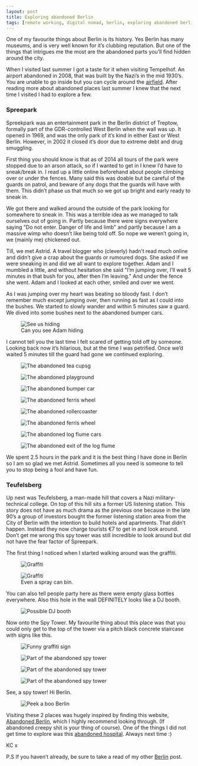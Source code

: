 ```yaml
---
layout: post
title: Exploring abandoned Berlin
tags: [remote working, digital nomad, berlin, exploring abandoned berlin, exploring berlin, abandoned architecturein berlin  ]
---
```


One of my favourite things about Berlin is its history. Yes Berlin has many museums, and is very well known for it’s clubbing reputation. But one of the things that intrigues me the most are the abandoned parts you’ll find hidden around the city.

When I visited last summer I got a taste for it when visiting Tempelhof. An airport abandoned in 2008, that was built by the Nazi’s in the mid 1930’s. You are unable to go inside but you can cycle around the [airfield](https://www.instagram.com/p/7DuIW9q-Be/?taken-by=kimberleycook). After reading more about abandoned places last summer I knew that the next time I visited I had to explore a few.


### Spreepark

Spreekpark was an entertainment park in the Berlin district of Treptow, formally part of the GDR-controlled West Berlin when the wall was up. It opened in 1969, and was the only park of it’s kind in either East or West Berlin. However, in 2002 it closed it’s door due to extreme debt and drug smuggling.

First thing you should know is that as of 2014 all tours of the park were stopped due to an arson attack, so if I wanted to get in I knew I’d have to sneak/break in. I read up a little online beforehand about people climbing over or under the fences. Many said this was doable but be careful of the guards on patrol, and beware of any dogs that the guards will have with them. This didn’t phase us that much so we got up bright and early ready to sneak in.

We got there and walked around the outside of the park looking for somewhere to sneak in. This was a terrible idea as we managed to talk ourselves out of going in. Partly because there were signs everywhere saying "Do not enter. Danger of life and limb" and partly because I am a massive wimp who doesn’t like being told off. So nope we weren’t going in, we (mainly me) chickened out.

Till, we met Astrid. A travel blogger who (cleverly) hadn’t read much online and didn’t give a crap about the guards or rumoured dogs. She asked if we were sneaking in and did we all want to explore together. Adam and I mumbled a little, and without hesitation she said "I’m jumping over, I’ll wait 5 minutes in that bush for you, after then I’m leaving." And under the fence she went. Adam and I looked at each other, smiled and over we went.

As I was jumping over my heart was beating so bloody fast. I don’t remember much except jumping over, then running as fast as I could into the bushes. We started to slowly wander and within 5 minutes saw a guard. We dived into some bushes next to the abandoned bumper cars.

<figure>
    <img src="/images/spreepark/DSC01274.jpg" alt="See us hiding">
    <figcaption>Can you see Adam hiding</figcaption>
</figure>


I cannot tell you the last time I felt scared of getting told off by someone. Looking back now it’s hilarious, but at the time I was petrified. Once we’d waited 5 minutes till the guard had gone we continued exploring.

<figure>
    <img src="/images/spreepark/DSC01260.jpg" alt="The abandoned tea cupsg">
</figure>

<figure>
    <img src="/images/spreepark/DSC01272.jpg" alt="The abandoned playground">
</figure>

<figure>
    <img src="/images/spreepark/DSC01278.jpg" alt="The abandoned bumper car">
</figure>

<figure>
    <img src="/images/spreepark/DSC01280.jpg" alt="The abandoned ferris wheel">
</figure>

<figure>
    <img src="/images/spreepark/DSC01306.jpg" alt="The abandoned rollercoaster">
</figure>

<figure>
    <img src="/images/spreepark/DSC01308.jpg" alt="The abandoned ferris wheel">
</figure>

<figure>
    <img src="/images/spreepark/DSC01313.jpg" alt="The abandoned log flume cars">
</figure>

<figure>
    <img src="/images/spreepark/DSC01317.jpg" alt="The abandoned exit of the log flume">
</figure>

We spent 2.5 hours in the park and it is the best thing I have done in Berlin so I am so glad we met Astrid. Sometimes all you need is someone to tell you to stop being a fool and have fun.

### Teufelsberg

Up next was Teufelsberg, a man-made hill that covers a Nazi military-technical college. On top of this hill sits a former US listening station. This story does not have as much drama as the previous one because in the late 90’s a group of investors bought the former listening station area from the City of Berlin with the intention to build hotels and apartments. That didn’t happen. Instead they now charge tourists &euro;7 to get in and look around. Don’t get me wrong this spy tower was still incredible to look around but did not have the fear factor of Spreepark.

The first thing I noticed when I started walking around was the graffiti.

<figure>
    <img src="/images/teufelsberg/DSC01339.jpg" alt="Graffiti">
</figure>

<figure>
    <img src="/images/teufelsberg/DSC01343.jpg" alt="Graffiti">
    <figcaption>Even a spray can bin.</figcaption>
</figure>

You can also tell people party here as there were empty glass bottles everywhere. Also this hole in the wall DEFINITELY looks like a DJ booth.

<figure>
    <img src="/images/teufelsberg/DSC01342.jpg" alt="Possible DJ booth">
</figure>

Now onto the Spy Tower. My favourite thing about this place was that you could only get to the top of the tower via a pitch black concrete staircase with signs like this.

<figure>
    <img src="/images/teufelsberg/DSC01352.jpg" alt="Funny graffiti sign">
</figure>

<figure>
    <img src="/images/teufelsberg/DSC01353.jpg" alt="Part of the abandoned spy tower">
</figure>

<figure>
    <img src="/images/teufelsberg/DSC01362.jpg" alt="Part of the abandoned spy tower">
</figure>

<figure>
    <img src="/images/teufelsberg/DSC01375.jpg" alt="Part of the abandoned spy tower">
</figure>

See, a spy tower! Hi Berlin.

<figure>
    <img src="/images/teufelsberg/DSC01372.jpg" alt="Peek a boo Berlin">
</figure>

Visiting these 2 places was hugely inspired by finding this website, [Abandoned Berlin](http://www.abandonedberlin.com/), which I highly recommend looking through. (If abandoned creepy shit is your thing of course). One of the things I did not get time to explore was this [abandoned hospital](http://www.abandonedberlin.com/2015/06/koenigin-elisabeth-hospital.html). Always next time :)

KC x

P.S If you haven’t already, be sure to take a read of my other [Berlin](http://travel.builtby.kim/berlin-so-far/) post.

